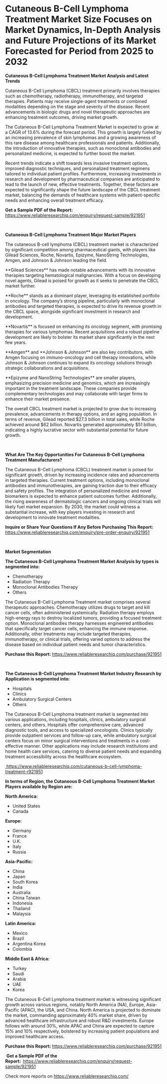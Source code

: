 <p><h1>Cutaneous B-Cell Lymphoma Treatment Market Size Focuses on Market Dynamics, In-Depth Analysis and Future Projections of its Market Forecasted for Period from 2025 to 2032</h1></p><p><strong>Cutaneous B-Cell Lymphoma Treatment Market Analysis and Latest Trends</strong></p>
<p><p>Cutaneous B-Cell Lymphoma (CBCL) treatment primarily involves therapies such as chemotherapy, radiotherapy, immunotherapy, and targeted therapies. Patients may receive single-agent treatments or combined modalities depending on the stage and severity of the disease. Recent advancements in biologic drugs and novel therapeutic approaches are enhancing treatment outcomes, driving market growth.</p><p>The Cutaneous B-Cell Lymphoma Treatment Market is expected to grow at a CAGR of 13.6% during the forecast period. This growth is largely fueled by an increasing prevalence of skin lymphomas and a growing awareness of this rare disease among healthcare professionals and patients. Additionally, the introduction of innovative therapies, such as monoclonal antibodies and personalized medicine, is expected to further boost the market. </p><p>Recent trends indicate a shift towards less invasive treatment options, improved diagnostic techniques, and personalized treatment regimens tailored to individual patient profiles. Furthermore, increasing investments in research and development by pharmaceutical companies are anticipated to lead to the launch of new, effective treatments. Together, these factors are expected to significantly shape the future landscape of the CBCL treatment market, balancing the demands of healthcare systems with patient-specific needs and enhancing overall treatment efficacy.</p></p>
<p><strong>Get a Sample PDF of the Report:&nbsp;</strong> <a href="https://www.reliableresearchiq.com/enquiry/request-sample/921951?utm_campaign=2302&utm_medium=2&utm_source=Github&utm_content=ia&utm_term=03032025&utm_id=cutaneous-b-cell-lymphoma-treatment">https://www.reliableresearchiq.com/enquiry/request-sample/921951</a></p>
<p>&nbsp;</p>
<p><strong>Cutaneous B-Cell Lymphoma Treatment Major Market Players</strong></p>
<p><p>The cutaneous B-cell lymphoma (CBCL) treatment market is characterized by significant competition among pharmaceutical giants, with players like Gilead Sciences, Roche, Novartis, Epizyme, NanoString Technologies, Amgen, and Johnson & Johnson leading the field.</p><p>**Gilead Sciences** has made notable advancements with its innovative therapies targeting hematological malignancies. With a focus on developing novel agents, Gilead is poised for growth as it seeks to penetrate the CBCL market further.</p><p>**Roche** stands as a dominant player, leveraging its established portfolio in oncology. The company’s strong pipeline, particularly with monoclonal antibodies and targeted therapies, is expected to drive its revenue growth in the CBCL space, alongside significant investment in research and development.</p><p>**Novartis** is focused on enhancing its oncology segment, with promising therapies for various lymphomas. Recent acquisitions and a robust pipeline development are likely to bolster its market share significantly in the next few years.</p><p>**Amgen** and **Johnson & Johnson** are also key contributors, with Amgen focusing on immuno-oncology and cell therapy innovations, while Johnson & Johnson continues to expand its oncology solutions through strategic collaborations and acquisitions.</p><p>**Epizyme and NanoString Technologies** are smaller players, emphasizing precision medicine and genomics, which are increasingly important in the treatment landscape. These companies provide complementary technologies and may collaborate with larger firms to enhance their market presence.</p><p>The overall CBCL treatment market is projected to grow due to increasing prevalence, advancements in therapy options, and an aging population. In terms of revenue, Gilead reported $27.3 billion in total sales, while Roche achieved around $62 billion. Novartis generated approximately $51 billion, indicating a highly lucrative sector with substantial potential for future growth.</p></p>
<p>&nbsp;</p>
<p><strong>What Are The Key Opportunities For Cutaneous B-Cell Lymphoma Treatment Manufacturers?</strong></p>
<p><p>The Cutaneous B-Cell Lymphoma (CBCL) treatment market is poised for significant growth, driven by increasing incidence rates and advancements in targeted therapies. Current treatment options, including monoclonal antibodies and immunotherapies, are gaining traction due to their efficacy and safety profiles. The integration of personalized medicine and novel biomarkers is expected to enhance patient outcomes further. Additionally, the rising awareness of dermatologic cancers and ongoing clinical trials will likely fuel market expansion. By 2030, the market could witness a substantial increase, with key players investing in research and development to innovate treatment modalities.</p></p>
<p><strong>Inquire or Share Your Questions If Any Before Purchasing This Report:</strong> <a href="https://www.reliableresearchiq.com/enquiry/pre-order-enquiry/921951?utm_campaign=2302&utm_medium=2&utm_source=Github&utm_content=ia&utm_term=03032025&utm_id=cutaneous-b-cell-lymphoma-treatment">https://www.reliableresearchiq.com/enquiry/pre-order-enquiry/921951</a></p>
<p>&nbsp;</p>
<p><strong>Market Segmentation</strong></p>
<p><strong>The Cutaneous B-Cell Lymphoma Treatment Market Analysis by types is segmented into:</strong></p>
<p><ul><li>Chemotherapy</li><li>Radiation Therapy</li><li>Monoclonal Antibodies Therapy</li><li>Others</li></ul></p>
<p><p>The Cutaneous B-Cell Lymphoma Treatment market comprises several therapeutic approaches. Chemotherapy utilizes drugs to target and kill cancer cells, often administered systemically. Radiation therapy employs high-energy rays to destroy localized tumors, providing a focused treatment option. Monoclonal antibodies therapy harnesses engineered antibodies that specifically target cancer cells, enhancing the immune response. Additionally, other treatments may include targeted therapies, immunotherapy, or clinical trials, offering varied options to address the disease based on individual patient needs and tumor characteristics.</p></p>
<p><strong>Purchase this Report:&nbsp;</strong><a href="https://www.reliableresearchiq.com/purchase/921951?utm_campaign=2302&utm_medium=2&utm_source=Github&utm_content=ia&utm_term=03032025&utm_id=cutaneous-b-cell-lymphoma-treatment">https://www.reliableresearchiq.com/purchase/921951</a></p>
<p>&nbsp;</p>
<p><strong>The Cutaneous B-Cell Lymphoma Treatment Market Industry Research by Application is segmented into:</strong></p>
<p><ul><li>Hospitals</li><li>Clinics</li><li>Ambulatory Surgical Centers</li><li>Others</li></ul></p>
<p><p>The Cutaneous B-Cell Lymphoma treatment market is segmented into various applications, including hospitals, clinics, ambulatory surgical centers, and others. Hospitals offer comprehensive care, advanced diagnostic tools, and access to specialized oncologists. Clinics typically provide outpatient services and follow-up care, while ambulatory surgical centers focus on minor surgical interventions and treatments in a cost-effective manner. Other applications may include research institutions and home health care services, catering to diverse patient needs and expanding treatment accessibility across the healthcare ecosystem.</p></p>
<p><a href="https://www.reliableresearchiq.com/cutaneous-b-cell-lymphoma-treatment-r921951?utm_campaign=2302&utm_medium=2&utm_source=Github&utm_content=ia&utm_term=03032025&utm_id=cutaneous-b-cell-lymphoma-treatment">&nbsp;https://www.reliableresearchiq.com/cutaneous-b-cell-lymphoma-treatment-r921951</a></p>
<p><strong>In terms of Region, the Cutaneous B-Cell Lymphoma Treatment Market Players available by Region are:</strong></p>
<p>
    <p> <strong> North America: </strong>
        <ul>
            <li>United States</li>
            <li>Canada</li>
        </ul>
        </p> 
    <p> <strong> Europe: </strong>
        <ul>
            <li>Germany</li>
            <li>France</li>
            <li>U.K.</li>
            <li>Italy</li>
            <li>Russia</li>
        </ul>
        </p> 
    <p> <strong> Asia-Pacific: </strong>
        <ul>
            <li>China</li>
            <li>Japan</li>
            <li>South Korea</li>
            <li>India</li>
            <li>Australia</li>
            <li>China Taiwan</li>
            <li>Indonesia</li>
            <li>Thailand</li>
            <li>Malaysia</li>
        </ul>
        </p> 
    <p> <strong> Latin America: </strong>
        <ul>
            <li>Mexico</li>
            <li>Brazil</li>
            <li>Argentina Korea</li>
            <li>Colombia</li>
        </ul>
        </p> 
    <p> <strong> Middle East & Africa: </strong>
        <ul>
            <li>Turkey</li>
            <li>Saudi</li>
            <li>Arabia</li>
            <li>UAE</li>
            <li>Korea</li>
        </ul>
    </p>
    </p>
<p><p>The Cutaneous B-Cell Lymphoma treatment market is witnessing significant growth across various regions, notably North America (NA), Europe, Asia-Pacific (APAC), the USA, and China. North America is projected to dominate the market, commanding approximately 40% market share, driven by advanced healthcare infrastructure and robust R&D investments. Europe follows with around 30%, while APAC and China are expected to capture 15% and 10% respectively, bolstered by increasing patient populations and improved healthcare access.</p></p>
<p><strong>Purchase this Report: </strong><a href="https://www.reliableresearchiq.com/purchase/921951?utm_campaign=2302&utm_medium=2&utm_source=Github&utm_content=ia&utm_term=03032025&utm_id=cutaneous-b-cell-lymphoma-treatment">https://www.reliableresearchiq.com/purchase/921951</a></p>
<p>&nbsp;<strong>Get a Sample PDF of the Report:&nbsp;&nbsp;</strong><a href="https://www.reliableresearchiq.com/enquiry/request-sample/921951?utm_campaign=2302&utm_medium=2&utm_source=Github&utm_content=ia&utm_term=03032025&utm_id=cutaneous-b-cell-lymphoma-treatment">https://www.reliableresearchiq.com/enquiry/request-sample/921951</a></p>
<p><strong></strong></p>
<p>Check more reports on <a href="https://www.reliableresearchiq.com/?utm_campaign=2302&utm_medium=2&utm_source=Github&utm_content=ia&utm_term=03032025&utm_id=cutaneous-b-cell-lymphoma-treatment">https://www.reliableresearchiq.com/</a></p>